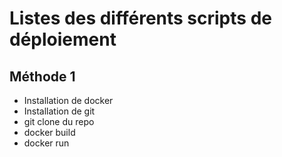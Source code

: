 # Listes des différents scripts de déploiement

## Méthode 1

- Installation de docker 
- Installation de git
- git clone du repo
- docker build
- docker run